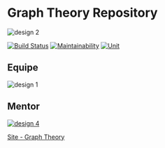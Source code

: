 # Graph Theory Repository

![design 2](https://user-images.githubusercontent.com/26201531/39077711-4f9e8b64-44da-11e8-8304-6e48177f638e.png)

[![Build Status](https://travis-ci.org/GabrielDS/graphtheory_error404.svg?branch=master)](https://travis-ci.org/GabrielDS/graphtheory_error404)
[![Maintainability](https://api.codeclimate.com/v1/badges/9a495660b57d54b8dfa0/maintainability)](https://codeclimate.com/github/GabrielDS/graphtheory_error404/maintainability)
[![Unit](https://img.shields.io/badge/support%20by-unit-blue.svg)](https://www.unit.br)



## Equipe
![design 1](https://user-images.githubusercontent.com/26201531/39077146-256ff43a-44d6-11e8-8ed5-5c969145441a.png)


## Mentor
[![design 4](https://user-images.githubusercontent.com/26201531/39078250-8bd5c5f8-44de-11e8-9de3-fff2273ee683.png)](http://www.instagram.com/profadolfoguimaraes)

[Site - Graph Theory](http://adolfoguimaraes.github.io/graphtheory)
